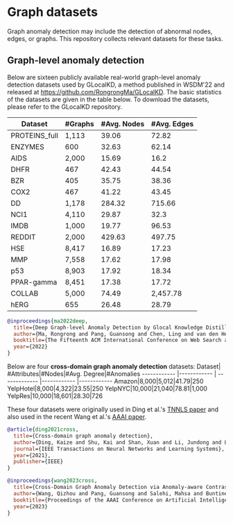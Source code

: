 # Graph datasets
Graph anomaly detection may include the detection of abnormal nodes, edges, or graphs. This repository collects relevant datasets for these tasks.

## Graph-level anomaly detection
Below are sixteen publicly available real-world graph-level anomaly detection datasets used by GLocalKD, a method published in WSDM'22 and released at https://github.com/RongrongMa/GLocalKD. The basic 
statistics of the datasets are given in the table below. To download the datasets, please refer to the GLocalKD repository.

Dataset| #Graphs|#Avg. Nodes|#Avg. Edges
------------ |------------ | ------------- |------------ 
PROTEINS_full|1,113|39.06|72.82
ENZYMES|600|32.63|62.14
AIDS|2,000|15.69|16.2
DHFR|467|42.43|44.54
BZR|405|35.75|38.36
COX2|467|41.22|43.45
DD|1,178|284.32|715.66
NCI1|4,110|29.87|32.3
IMDB|1,000|19.77|96.53
REDDIT|2,000|429.63|497.75
HSE|8,417|16.89|17.23
MMP|7,558|17.62|17.98
p53|8,903|17.92|18.34
PPAR-gamma|8,451|17.38|17.72
COLLAB|5,000|74.49|2,457.78
hERG|655|26.48|28.79

```bibtex
@inproceedings{ma2022deep,
  title={Deep Graph-level Anomaly Detection by Glocal Knowledge Distillation},
  author={Ma, Rongrong and Pang, Guansong and Chen, Ling and van den Hengel, Anton},
  booktitle={The Fifteenth ACM International Conference on Web Search and Data Mining},
  year={2022}
}
```

Below are four **cross-domain graph anomaly detection** datasets:
Dataset| #Attributes|#Nodes|#Avg. Degree|#Anomalies
------------ |------------ | ------------- |------------  |------------ 
Amazon|8,000|5,012|41.79|250
YelpHotel|8,000|4,322|23.55|250
YelpNYC|10,000|21,040|78.81|1,000
YelpRes|10,000|18,601|28.30|726

These four datasets were originally used in Ding et al.'s [TNNLS paper](https://ieeexplore.ieee.org/document/9556511) and also used in the recent Wang et al.'s [AAAI paper](https://arxiv.org/abs/2212.01096).
```bibtex
@article{ding2021cross,
  title={Cross-domain graph anomaly detection},
  author={Ding, Kaize and Shu, Kai and Shan, Xuan and Li, Jundong and Liu, Huan},
  journal={IEEE Transactions on Neural Networks and Learning Systems},
  year={2021},
  publisher={IEEE}
}

@inproceedings{wang2023cross,
  title={Cross-Domain Graph Anomaly Detection via Anomaly-aware Contrastive Alignment},
  author={Wang, Qizhou and Pang, Guansong and Salehi, Mahsa and Buntine, Wray and Leckie, Christopher},
  booktitle={Proceedings of the AAAI Conference on Artificial Intelligence},
  year={2023}
}
```

